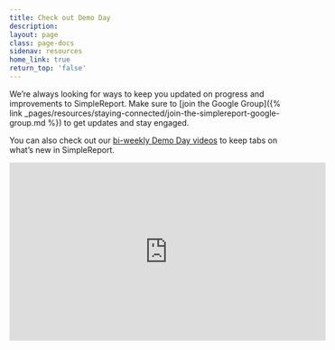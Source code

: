 ```yaml
---
title: Check out Demo Day
description:
layout: page
class: page-docs
sidenav: resources
home_link: true
return_top: 'false'
---
```


We’re always looking for ways to keep you updated on progress and improvements to SimpleReport. Make sure to [join the Google Group]({% link _pages/resources/staying-connected/join-the-simplereport-google-group.md %}) to get updates and stay engaged.

You can also check out our [bi-weekly Demo Day videos](https://www.youtube.com/playlist?list=PL3U3nqqPGhaZbRpj1r7dE1W2tIzcjthbh) to keep tabs on what’s new in SimpleReport.

<div class="usa-embed-container">
  <iframe title="USDS-CDC PRIME Demo Day Playlist" width="560" height="315" src="https://www.youtube.com/embed/videoseries?list=PL3U3nqqPGhaZbRpj1r7dE1W2tIzcjthbh" frameborder="0" allow="autoplay; encrypted-media" allowfullscreen></iframe>
</div>
